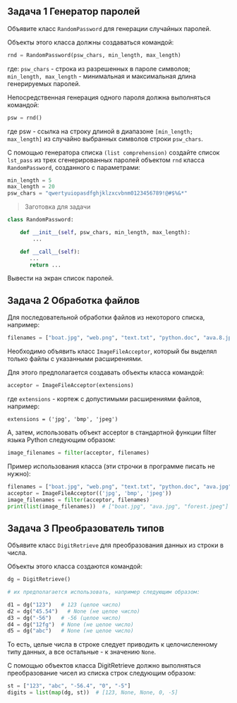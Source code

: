 ## Задача 1 Генератор паролей

Объявите класс `RandomPassword` для генерации случайных паролей. 

Объекты этого класса должны создаваться командой:

```python
rnd = RandomPassword(psw_chars, min_length, max_length)
```
где:
`psw_chars` - строка из разрешенных в пароле символов;
` min_length, max_length` - минимальная и максимальная длина генерируемых паролей.

Непосредственная генерация одного пароля должна выполняться командой:

```python
psw = rnd()
```
где psw - ссылка на строку длиной в диапазоне `[min_length; max_length]` из случайно выбранных символов строки `psw_chars`.

С помощью генератора списка `(list comprehension)` создайте список `lst_pass` из трех сгенерированных паролей объектом `rnd` класса `RandomPassword`, созданного с параметрами: 

```python
min_length = 5
max_length = 20
psw_chars = "qwertyuiopasdfghjklzxcvbnm0123456789!@#$%&*"

```
> Заготовка для задачи

```python
class RandomPassword:

    def __init__(self, psw_chars, min_length, max_length):
        ...

    def __call__(self):
       ...  
       return ...
```
Вывести на экран список паролей.

## Задача 2 Обработка файлов

Для последовательной обработки файлов из некоторого списка, например:

```python
filenames = ["boat.jpg", "web.png", "text.txt", "python.doc", "ava.8.jpg", "forest.jpeg", "eq_1.png", "eq_2.png", "my.html", "data.shtml"]

```
Необходимо объявить класс `ImageFileAcceptor`, который бы выделял только файлы с указанными расширениями.

Для этого предполагается создавать объекты класса командой:

```python
acceptor = ImageFileAcceptor(extensions)
```

где `extensions` - кортеж с допустимыми расширениями файлов, например: 

`extensions = ('jpg', 'bmp', 'jpeg')`

А, затем, использовать объект acceptor в стандартной функции filter языка Python следующим образом:

```python
image_filenames = filter(acceptor, filenames)
```


Пример использования класса (эти строчки в программе писать не нужно):


```python
filenames = ["boat.jpg", "web.png", "text.txt", "python.doc", "ava.jpg", "forest.jpeg", "eq_1.png", "eq_2.png"]
acceptor = ImageFileAcceptor(('jpg', 'bmp', 'jpeg'))
image_filenames = filter(acceptor, filenames)
print(list(image_filenames))  # ["boat.jpg", "ava.jpg", "forest.jpeg"]
```


## Задача 3 Преобразователь типов


Объявите класс `DigitRetrieve` для преобразования данных из строки в числа. 

Объекты этого класса создаются командой:
```python
dg = DigitRetrieve()

# их предполагается использовать, например следующим образом:

d1 = dg("123")   # 123 (целое число)
d2 = dg("45.54")   # None (не целое число)
d3 = dg("-56")   # -56 (целое число)
d4 = dg("12fg")  # None (не целое число)
d5 = dg("abc")   # None (не целое число)
```

То есть, целые числа в строке следует приводить к целочисленному типу данных, а все остальные - к значению `None`.

С помощью объектов класса DigitRetrieve должно выполняться преобразование чисел из списка строк следующим образом:

```python
st = ["123", "abc", "-56.4", "0", "-5"]
digits = list(map(dg, st))  # [123, None, None, 0, -5]
```